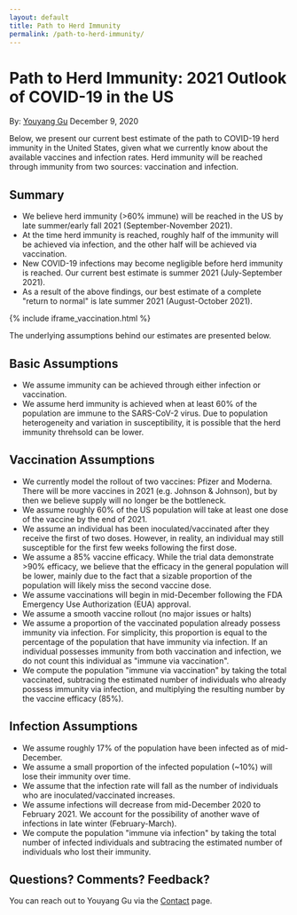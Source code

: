```yaml
---
layout: default
title: Path to Herd Immunity
permalink: /path-to-herd-immunity/
---
```


# Path to Herd Immunity: 2021 Outlook of COVID-19 in the US
By: [Youyang Gu](https://youyanggu.com)
December 9, 2020

Below, we present our current best estimate of the path to COVID-19 herd immunity in the United States, given what we currently know about the available vaccines and infection rates. Herd immunity will be reached through immunity from two sources: vaccination and infection.

## Summary
- We believe herd immunity (>60% immune) will be reached in the US by late summer/early fall 2021 (September-November 2021).
- At the time herd immunity is reached, roughly half of the immunity will be achieved via infection, and the other half will be achieved via vaccination.
- New COVID-19 infections may become negligible before herd immunity is reached. Our current best estimate is summer 2021 (July-September 2021).
- As a result of the above findings, our best estimate of a complete "return to normal" is late summer 2021 (August-October 2021).

{% include iframe_vaccination.html %}

The underlying assumptions behind our estimates are presented below.

## Basic Assumptions

- We assume immunity can be achieved through either infection or vaccination.
- We assume herd immunity is achieved when at least 60% of the population are immune to the SARS-CoV-2 virus. Due to population heterogeneity and variation in susceptibility, it is possible that the herd immunity threhsold can be lower.

## Vaccination Assumptions

- We currently model the rollout of two vaccines: Pfizer and Moderna. There will be more vaccines in 2021 (e.g. Johnson & Johnson), but by then we believe supply will no longer be the bottleneck.
- We assume roughly 60% of the US population will take at least one dose of the vaccine by the end of 2021.
- We assume an individual has been inoculated/vaccinated after they receive the first of two doses. However, in reality, an individual may still susceptible for the first few weeks following the first dose.
- We assume a 85% vaccine efficacy. While the trial data demonstrate >90% efficacy, we believe that the efficacy in the general population will be lower, mainly due to the fact that a sizable proportion of the population will likely miss the second vaccine dose.
- We assume vaccinations will begin in mid-December following the FDA Emergency Use Authorization (EUA) approval.
- We assume a smooth vaccine rollout (no major issues or halts)
- We assume a proportion of the vaccinated population already possess immunity via infection. For simplicity, this proportion is equal to the percentage of the population that have immunity via infection. If an individual possesses immunity from both vaccination and infection, we do not count this individual as "immune via vaccination".
- We compute the population "immune via vaccination" by taking the total vaccinated, subtracing the estimated number of individuals who already possess immunity via infection, and multiplying the resulting number by the vaccine efficacy (85%).

## Infection Assumptions

- We assume roughly 17% of the population have been infected as of mid-December.
- We assume a small proportion of the infected population (~10%) will lose their immunity over time.
- We assume that the infection rate will fall as the number of individuals who are inoculated/vaccinated increases.
- We assume infections will decrease from mid-December 2020 to February 2021. We account for the possibility of another wave of infections in late winter (February-March).
- We compute the population "immune via infection" by taking the total number of infected individuals and subtracing the estimated number of individuals who lost their immunity.

## Questions? Comments? Feedback?

You can reach out to Youyang Gu via the [Contact](/contact) page.
